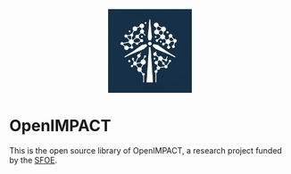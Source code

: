 <div align="center">
<img src="docs/logo.png" alt="OpenIMPACT logo" width="150" height="auto">
</div>


# OpenIMPACT

This is the open source library of OpenIMPACT, a research project funded by the [SFOE](https://www.bfe.admin.ch/bfe/en/home.html).
